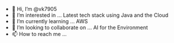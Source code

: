 - 👋 Hi, I’m @vk7905
- 👀 I’m interested in ... Latest tech stack using Java and the Cloud
- 🌱 I’m currently learning ... AWS
- 💞️ I’m looking to collaborate on ... AI for the Environment
- 📫 How to reach me ...

<!---
vk7905/vk7905 is a ✨ special ✨ repository because its `README.md` (this file) appears on your GitHub profile.
You can click the Preview link to take a look at your changes.
--->
